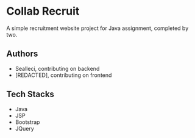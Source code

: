 # Collab Recruit

A simple recruitment website project for Java assignment, completed by two.

## Authors

- Sealleci, contributing on backend
- \[REDACTED\], contributing on frontend

## Tech Stacks

- Java
- JSP
- Bootstrap
- JQuery
